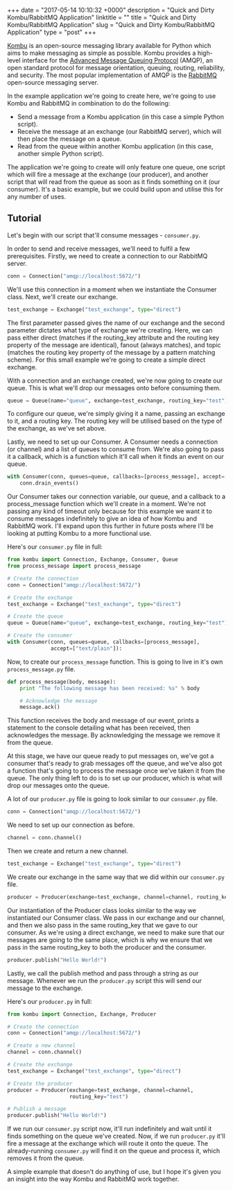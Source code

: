 +++
date = "2017-05-14 10:10:32 +0000"
description = "Quick and Dirty Kombu/RabbitMQ Application"
linktitle = ""
title = "Quick and Dirty Kombu/RabbitMQ Application"
slug = "Quick and Dirty Kombu/RabbitMQ Application"
type = "post"
+++

[Kombu](https://github.com/celery/kombu) is an open-source messaging library available for Python which aims to make messaging as simple as possible. Kombu provides a high-level interface for the [Advanced Message Queuing Protocol](http://amqp.org/) (AMQP), an open standard protocol for message orientation, queuing, routing, reliability, and security. The most popular implementation of AMQP is the [RabbitMQ](http://www.rabbitmq.com/) open-source messaging server.

In the example application we're going to create here, we're going to use Kombu and RabbitMQ in combination to do the following:

* Send a message from a Kombu application (in this case a simple Python script).
* Receive the message at an exchange (our RabbitMQ server), which will then place the message on a queue.
* Read from the queue within another Kombu application (in this case, another simple Python script).

The application we're going to create will only feature one queue, one script which will fire a message at the exchange (our producer), and another script that will read from the queue as soon as it finds something on it (our consumer). It's a basic example, but we could build upon and utilise this for any number of uses.

## Tutorial

Let's begin with our script that'll consume messages - `consumer.py`.

In order to send and receive messages, we'll need to fulfil a few prerequisites. Firstly, we need to create a connection to our RabbitMQ server.

```python
conn = Connection("amqp://localhost:5672/")
```

We'll use this connection in a moment when we instantiate the Consumer class. Next, we'll create our exchange.

```python
test_exchange = Exchange("test_exchange", type="direct")
```

The first parameter passed gives the name of our exchange and the second parameter dictates what type of exchange we're creating. Here, we can pass either direct (matches  if the routing_key attribute and the routing key property of the message are identical), fanout (always matches), and topic (matches the routing key property of the message by a pattern matching scheme). For this small example we're going to create a simple direct exchange.

With a connection and an exchange created, we're now going to create our queue. This is what we'll drop our messages onto before consuming them.

```python
queue = Queue(name="queue", exchange=test_exchange, routing_key="test")
```

To configure our queue, we're simply giving it a name, passing an exchange to it, and a routing key. The routing key will be utilised based on the type of the exchange, as we've set above.

Lastly, we need to set up our Consumer. A Consumer needs a connection (or channel) and a list of queues to consume from. We're also going to pass it a callback, which is a function which it'll call when it finds an event on our queue.

```python
with Consumer(conn, queues=queue, callbacks=[process_message], accept=["text/plain"]):
    conn.drain_events()
```

Our Consumer takes our connection variable, our queue, and a callback to a process_message function which we'll create in a moment. We're not passing any kind of timeout only because for this example we want it to consume messages indefinitely to give an idea of how Kombu and RabbitMQ work. I'll expand upon this further in future posts where I'll be looking at putting Kombu to a more functional use.

Here's our `consumer.py` file in full:

```python
from kombu import Connection, Exchange, Consumer, Queue
from process_message import process_message

# Create the connection
conn = Connection("amqp://localhost:5672/")

# Create the exchange
test_exchange = Exchange("test_exchange", type="direct")

# Create the queue
queue = Queue(name="queue", exchange=test_exchange, routing_key="test")

# Create the consumer
with Consumer(conn, queues=queue, callbacks=[process_message],
              accept=["text/plain"]):
```

Now, to create our `process_message` function. This is going to live in it's own `process_message.py` file.

```python
def process_message(body, message):
    print "The following message has been received: %s" % body

    # Acknowledge the message
    message.ack()
```

This function receives the body and message of our event, prints a statement to the console detailing what has been received, then acknowledges the message. By acknowledging the message we remove it from the queue.

At this stage, we have our queue ready to put messages on, we've got a consumer that's ready to grab messages off the queue, and we've also got a function that's going to process the message once we've taken it from the queue. The only thing left to do is to set up our producer, which is what will drop our messages onto the queue.

A lot of our `producer.py` file is going to look similar to our `consumer.py` file.

```python
conn = Connection("amqp://localhost:5672/")
```

We need to set up our connection as before.

```python
channel = conn.channel()
```

Then we create and return a new channel.

```python
test_exchange = Exchange("test_exchange", type="direct")
```

We create our exchange in the same way that we did within our `consumer.py` file.

```python
producer = Producer(exchange=test_exchange, channel=channel, routing_key="test")
```

Our instantiation of the Producer class looks similar to the way we instantiated our Consumer class. We pass in our exchange and our channel, and then we also pass in the same routing_key that we gave to our consumer. As we're using a direct exchange, we need to make sure that our messages are going to the same place, which is why we ensure that we pass in the same routing_key to both the producer and the consumer.

```python
producer.publish("Hello World!")
```

Lastly, we call the publish method and pass through a string as our message. Whenever we run the `producer.py` script this will send our message to the exchange.

Here's our `producer.py` in full:

```python
from kombu import Connection, Exchange, Producer

# Create the connection
conn = Connection("amqp://localhost:5672/")

# Create a new channel
channel = conn.channel()

# Create the exchange
test_exchange = Exchange("test_exchange", type="direct")

# Create the producer
producer = Producer(exchange=test_exchange, channel=channel,
                    routing_key="test")

# Publish a message
producer.publish("Hello World!")
```

If we run our `consumer.py` script now, it'll run indefinitely and wait until it finds something on the queue we've created. Now, if we run `producer.py` it'll fire a message at the exchange which will route it onto the queue. The already-running `consumer.py` will find it on the queue and process it, which removes it from the queue.

A simple example that doesn't do anything of use, but I hope it's given you an insight into the way Kombu and RabbitMQ work together.